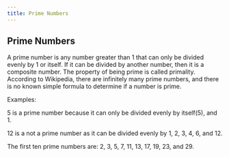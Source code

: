 ```yaml
---
title: Prime Numbers
---
```

## Prime Numbers

A prime number is any number greater than 1 that can only be divided evenly by 1 or itself. If it can be divided by another number, then it is a composite number. The property of being prime is called primality. According to Wikipedia, there are infinitely many prime numbers, and there is no known simple formula to determine if a number is prime.

Examples:

5 is a prime number because it can only be divided evenly by itself(5), and 1.

12 is a not a prime number as it can be divided evenly by 1, 2, 3, 4, 6, and 12.

The first ten prime numbers are: 2, 3, 5, 7, 11, 13, 17, 19, 23, and 29.

<!-- The article goes here, in GitHub-flavored Markdown. Feel free to add YouTube videos, images, and CodePen/JSBin embeds  -->

<!-- Please add any articles you think might be helpful to read before writing the article -->


